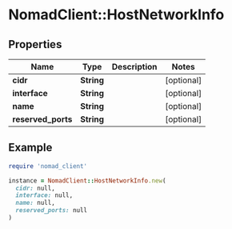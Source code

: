# NomadClient::HostNetworkInfo

## Properties

| Name | Type | Description | Notes |
| ---- | ---- | ----------- | ----- |
| **cidr** | **String** |  | [optional] |
| **interface** | **String** |  | [optional] |
| **name** | **String** |  | [optional] |
| **reserved_ports** | **String** |  | [optional] |

## Example

```ruby
require 'nomad_client'

instance = NomadClient::HostNetworkInfo.new(
  cidr: null,
  interface: null,
  name: null,
  reserved_ports: null
)
```


